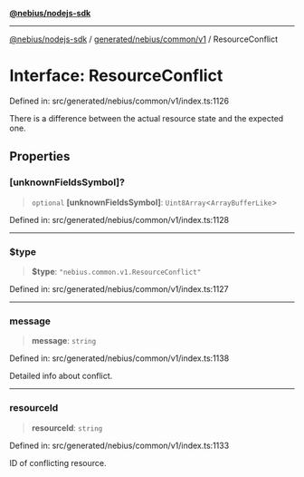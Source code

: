 [**@nebius/nodejs-sdk**](../../../../../README.md)

---

[@nebius/nodejs-sdk](../../../../../README.md) / [generated/nebius/common/v1](../README.md) / ResourceConflict

# Interface: ResourceConflict

Defined in: src/generated/nebius/common/v1/index.ts:1126

There is a difference between the actual resource state and the expected one.

## Properties

### \[unknownFieldsSymbol\]?

> `optional` **\[unknownFieldsSymbol\]**: `Uint8Array`\<`ArrayBufferLike`\>

Defined in: src/generated/nebius/common/v1/index.ts:1128

---

### $type

> **$type**: `"nebius.common.v1.ResourceConflict"`

Defined in: src/generated/nebius/common/v1/index.ts:1127

---

### message

> **message**: `string`

Defined in: src/generated/nebius/common/v1/index.ts:1138

Detailed info about conflict.

---

### resourceId

> **resourceId**: `string`

Defined in: src/generated/nebius/common/v1/index.ts:1133

ID of conflicting resource.
